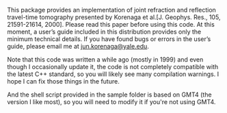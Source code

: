 This package provides an implementation of joint refraction and reflection travel-time tomography presented by Korenaga et al.[J. Geophys. Res., 105, 21591-21614, 2000]. Please read this paper before using this code. At this moment, a user’s guide included in this distribution provides only the minimum technical details. If you have found bugs or errors in the user’s guide, please email me at jun.korenaga@yale.edu. 

Note that this code was written a while ago (mostly in 1999) and even though I occasionally update it, the code is not completely compatible with the latest C++ standard, so you will likely see many compilation warnings. I hope I can fix those things in the future. 

And the shell script provided in the sample folder is based on GMT4 (the version I like most), so you will need to modify it if you're not using GMT4. 
